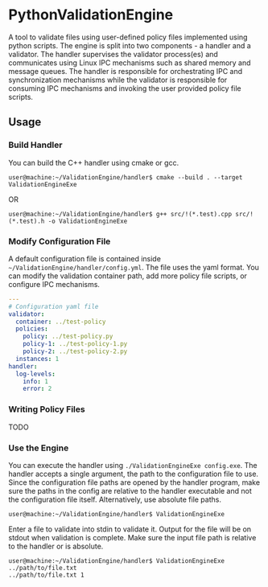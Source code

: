 # PythonValidationEngine

A tool to validate files using user-defined policy files implemented using python scripts. The engine is split into two components - a handler and a validator. The handler supervises the validator process(es) and communicates using Linux IPC mechanisms such as shared memory and message queues. The handler is responsible for orchestrating IPC and synchronization mechanisms while the validator is responsible for consuming IPC mechanisms and invoking the user provided policy file scripts.

## Usage

### Build Handler
You can build the C++ handler using cmake or gcc.

```console
user@machine:~/ValidationEngine/handler$ cmake --build . --target ValidationEngineExe
```
OR
```console
user@machine:~/ValidationEngine/handler$ g++ src/!(*.test).cpp src/!(*.test).h -o ValidationEngineExe
```

### Modify Configuration File
A default configuration file is contained inside `~/ValidationEngine/handler/config.yml`. 
The file uses the yaml format. You can modify the validation container path, add more policy file scripts,
or configure IPC mechanisms. 

```yaml
---
# Configuration yaml file
validator:
  container: ../test-policy
  policies:
    policy: ../test-policy.py
    policy-1: ../test-policy-1.py
    policy-2: ../test-policy-2.py
  instances: 1
handler:
  log-levels: 
    info: 1
    error: 2
```

### Writing Policy Files
TODO

### Use the Engine
You can execute the handler using `./ValidationEngineExe config.exe`. 
The handler accepts a single argument, the path to the configuration file to use.
Since the configuration file paths are opened by the handler program, make sure the paths in the config
are relative to the handler executable and not the configuration file itself.
Alternatively, use absolute file paths.

```console
user@machine:~/ValidationEngine/handler$ ValidationEngineExe
```

Enter a file to validate into stdin to validate it. Output for the file will be on stdout when validation is complete.
Make sure the input file path is relative to the handler or is absolute.

```console
user@machine:~/ValidationEngine/handler$ ValidationEngineExe
../path/to/file.txt
../path/to/file.txt 1
```